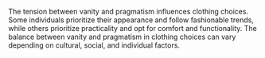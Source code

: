 

The tension between vanity and pragmatism influences clothing choices. Some individuals prioritize their appearance and follow fashionable trends, while others prioritize practicality and opt for comfort and functionality. The balance between vanity and pragmatism in clothing choices can vary depending on cultural, social, and individual factors.


